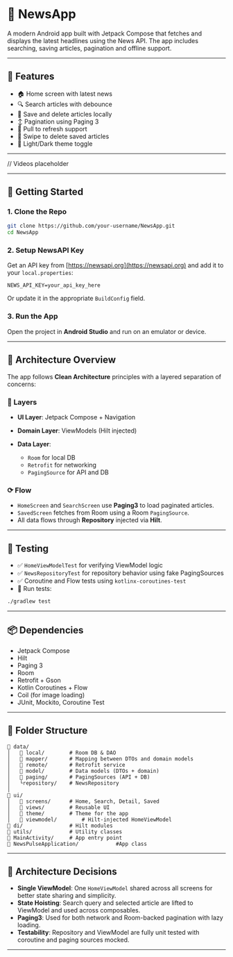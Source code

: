 # 📰 NewsApp

A modern Android app built with Jetpack Compose that fetches and displays the latest headlines using the News API. The app includes searching, saving articles, pagination and offline support.

---

## 🚀 Features

* 🏠 Home screen with latest news
* 🔍 Search articles with debounce
* 📂 Save and delete articles locally
* ↕️ Pagination using Paging 3
* 🔄 Pull to refresh support
* 🛁 Swipe to delete saved articles
* 🌙 Light/Dark theme toggle
---

// Videos placeholder

---

## 🔧 Getting Started

### 1. Clone the Repo

```bash
git clone https://github.com/your-username/NewsApp.git
cd NewsApp
```

### 2. Setup NewsAPI Key

Get an API key from [https://newsapi.org](https://newsapi.org) and add it to your `local.properties`:

```
NEWS_API_KEY=your_api_key_here
```

Or update it in the appropriate `BuildConfig` field.

### 3. Run the App

Open the project in **Android Studio** and run on an emulator or device.

---

## 🧱 Architecture Overview

The app follows **Clean Architecture** principles with a layered separation of concerns:

### 🧩 Layers

* **UI Layer**: Jetpack Compose + Navigation
* **Domain Layer**: ViewModels (Hilt injected)
* **Data Layer**:

    * `Room` for local DB
    * `Retrofit` for networking
    * `PagingSource` for API and DB

### ⟳ Flow

* `HomeScreen` and `SearchScreen` use **Paging3** to load paginated articles.
* `SavedScreen` fetches from Room using a Room `PagingSource`.
* All data flows through **Repository** injected via **Hilt**.

---

## 🧪 Testing

* ✅ `HomeViewModelTest` for verifying ViewModel logic
* ✅ `NewsRepositoryTest` for repository behavior using fake PagingSources
* ✅ Coroutine and Flow tests using `kotlinx-coroutines-test`
* 🧪 Run tests:

```bash
./gradlew test
```

---

## 📦 Dependencies

* Jetpack Compose
* Hilt
* Paging 3
* Room
* Retrofit + Gson
* Kotlin Coroutines + Flow
* Coil (for image loading)
* JUnit, Mockito, Coroutine Test

---

## 📂 Folder Structure

```plaintext
🔻 data/
│   🔻 local/        # Room DB & DAO
│   🔻 mapper/       # Mapping between DTOs and domain models
│   🔻 remote/       # Retrofit service
│   🔻 model/        # Data models (DTOs + domain)
│   🔻 paging/       # PagingSources (API + DB)
│   └️repository/    # NewsRepository
│
🔻 ui/
│   🔻 screens/      # Home, Search, Detail, Saved
│   🔻 views/        # Reusable UI
│   🔻 theme/        # Theme for the app
│   🔻 viewmodel/        # Hilt-injected HomeViewModel
🔻 di/               # Hilt modules
🔻 utils/            # Utility classes
🔻 MainActivity/     # App entry point
🔻 NewsPulseApplication/            #App class
```

---

## 🧐 Architecture Decisions

* **Single ViewModel**: One `HomeViewModel` shared across all screens for better state sharing and simplicity.
* **State Hoisting**: Search query and selected article are lifted to ViewModel and used across composables.
* **Paging3**: Used for both network and Room-backed pagination with lazy loading.
* **Testability**: Repository and ViewModel are fully unit tested with coroutine and paging sources mocked.

---
